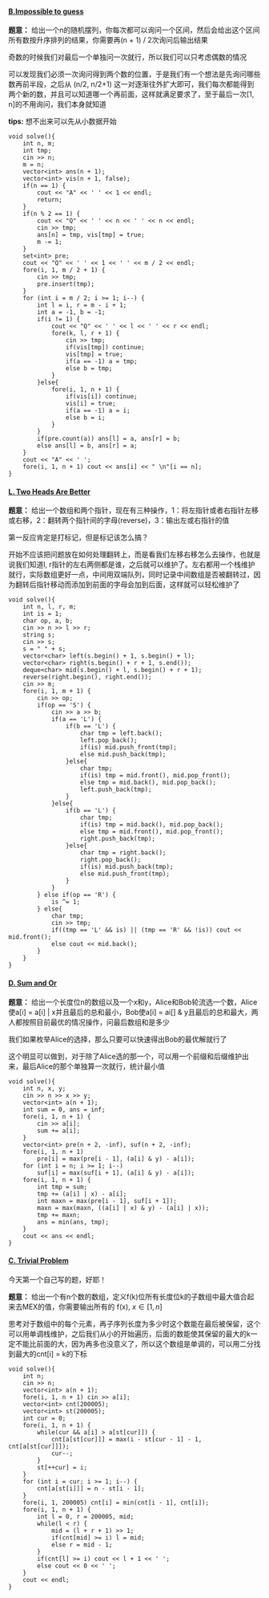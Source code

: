 #### [B.Impossible to guess](https://codeforces.com/gym/100488/problem/B)

**题意：** 给出一个n的随机摆列，你每次都可以询问一个区间，然后会给出这个区间所有数按升序排列的结果，你需要再(n + 1) / 2次询问后输出结果

奇数的时候我们对最后一个单独问一次就行，所以我们可以只考虑偶数的情况

可以发现我们必须一次询问得到两个数的位置，于是我们有一个想法是先询问哪些数再前半段，之后从 (n/2, n/2+1) 这一对逐渐往外扩大即可，我们每次都能得到两个新的数，并且可以知道哪一个再前面，这样就满足要求了，至于最后一次[1, n]的不用询问，我们本身就知道

**tips:** 想不出来可以先从小数据开始

```cpp[]
void solve(){
    int n, m;
    int tmp;
    cin >> n;
    m = n;
    vector<int> ans(n + 1);
    vector<int> vis(n + 1, false);
    if(n == 1) {
        cout << "A" << ' ' << 1 << endl;
        return;
    }
    if(n % 2 == 1) {
        cout << "Q" << ' ' << n << ' ' << n << endl;
        cin >> tmp;
        ans[n] = tmp, vis[tmp] = true;
        m -= 1;
    }
    set<int> pre;
    cout << "Q" << ' ' << 1 << ' ' << m / 2 << endl;
    fore(i, 1, m / 2 + 1) {
        cin >> tmp;
        pre.insert(tmp);
    }
    for (int i = m / 2; i >= 1; i--) {
        int l = i, r = m - i + 1;
        int a = -1, b = -1;
        if(i != 1) {
            cout << "Q" << ' ' << l << ' ' << r << endl;
            fore(k, l, r + 1) {
                cin >> tmp;
                if(vis[tmp]) continue;
                vis[tmp] = true;
                if(a == -1) a = tmp;
                else b = tmp;
            }
        }else{
            fore(i, 1, n + 1) {
                if(vis[i]) continue;
                vis[i] = true;
                if(a == -1) a = i;
                else b = i;
            }
        }
        if(pre.count(a)) ans[l] = a, ans[r] = b;
        else ans[l] = b, ans[r] = a;
    }
    cout << "A" << ' ';
    fore(i, 1, n + 1) cout << ans[i] << " \n"[i == n];
}
```

#### [L. Two Heads Are Better](https://codeforces.com/gym/100488/problem/L)

**题意：** 给出一个数组和两个指针，现在有三种操作，1：将左指针或者右指针左移或右移，2：翻转两个指针间的字母(reverse)，3：输出左或右指针的值

第一反应肯定是打标记，但是标记该怎么搞？

开始不应该把问题放在如何处理翻转上，而是看我们左移右移怎么去操作，也就是说我们知道l, r指针的左右两侧都是谁，之后就可以维护了。左右都用一个栈维护就行，实际数组更好一点，中间用双端队列，同时记录中间数组是否被翻转过，因为翻转后指针移动而添加到前面的字母会加到后面，这样就可以轻松维护了

```cpp[]
void solve(){
    int n, l, r, m;
    int is = 1;
    char op, a, b;
    cin >> n >> l >> r;
    string s;
    cin >> s;
    s = " " + s;
    vector<char> left(s.begin() + 1, s.begin() + l);
    vector<char> right(s.begin() + r + 1, s.end());
    deque<char> mid(s.begin() + l, s.begin() + r + 1); 
    reverse(right.begin(), right.end());
    cin >> m;
    fore(i, 1, m + 1) {
        cin >> op;
        if(op == 'S') {
            cin >> a >> b;
            if(a == 'L') {
                if(b == 'L') {
                    char tmp = left.back();
                    left.pop_back();
                    if(is) mid.push_front(tmp);
                    else mid.push_back(tmp);
                }else{
                    char tmp;
                    if(is) tmp = mid.front(), mid.pop_front();
                    else tmp = mid.back(), mid.pop_back();
                    left.push_back(tmp);
                }
            }else{
                if(b == 'L') {
                    char tmp;
                    if(is) tmp = mid.back(), mid.pop_back();
                    else tmp = mid.front(), mid.pop_front();
                    right.push_back(tmp);
                }else{
                    char tmp = right.back();
                    right.pop_back();
                    if(is) mid.push_back(tmp);
                    else mid.push_front(tmp);
                }
            }
        } else if(op == 'R') {
            is ^= 1;
        } else{
            char tmp;
            cin >> tmp;
            if((tmp == 'L' && is) || (tmp == 'R' && !is)) cout << mid.front();
            else cout << mid.back();
        }
    }
}
```

#### [D. Sum and Or](https://codeforces.com/gym/106042/problem/D)

**题意：** 给出一个长度位n的数组以及一个x和y，Alice和Bob轮流选一个数，Alice使a[i] = a[i] | x并且最后的总和最小，Bob使a[i] = ai[] & y且最后的总和最大，两人都按照目前最优的情况操作，问最后数组和是多少

我们如果枚举Alice的选择，那么只要可以快速得出Bob的最优解就行了

这个明显可以做到，对于除了Alice选的那一个，可以用一个前缀和后缀维护出来，最后Alice的那个单独算一次就行，统计最小值

```cpp[]
void solve(){
    int n, x, y;
    cin >> n >> x >> y;
    vector<int> a(n + 1);
    int sum = 0, ans = inf;
    fore(i, 1, n + 1) {
        cin >> a[i];
        sum += a[i];
    }
    vector<int> pre(n + 2, -inf), suf(n + 2, -inf);
    fore(i, 1, n + 1) 
        pre[i] = max(pre[i - 1], (a[i] & y) - a[i]);
    for (int i = n; i >= 1; i--)
        suf[i] = max(suf[i + 1], (a[i] & y) - a[i]);
    fore(i, 1, n + 1) {
        int tmp = sum;
        tmp += (a[i] | x) - a[i];
        int maxn = max(pre[i - 1], suf[i + 1]);
        maxn = max(maxn, ((a[i] | x) & y) - (a[i] | x));
        tmp += maxn;
        ans = min(ans, tmp);
    }
    cout << ans << endl;
}
```

#### [C. Trivial Problem](https://codeforces.com/gym/106043/problem/C)

今天第一个自己写的题，好耶！

**题意：** 给出一个有n个数的数组，定义f(k)位所有长度位k的子数组中最大值合起来去MEX的值，你需要输出所有的 f(x), $x \in [1, n]$ 

思考对于数组中的每个元素，再子序列长度为多少时这个数能在最后被保留，这个可以用单调栈维护，之后我们从小的开始遍历，后面的数能使其保留的最大的k一定不能比前面的大，因为再多也没意义了，所以这个数组是单调的，可以用二分找到最大的cnt[i] = k的下标

```cpp[]
void solve(){
    int n;
    cin >> n;
    vector<int> a(n + 1);
    fore(i, 1, n + 1) cin >> a[i];
    vector<int> cnt(200005);
    vector<int> st(200005);
    int cur = 0;
    fore(i, 1, n + 1) {
        while(cur && a[i] > a[st[cur]]) {
            cnt[a[st[cur]]] = max(i - st[cur - 1] - 1, cnt[a[st[cur]]]);
            cur--;
        }
        st[++cur] = i;
    }
    for (int i = cur; i >= 1; i--) {
        cnt[a[st[i]]] = n - st[i - 1];
    }
    fore(i, 1, 200005) cnt[i] = min(cnt[i - 1], cnt[i]);
    fore(i, 1, n + 1) {
        int l = 0, r = 200005, mid;
        while(l < r) {
            mid = (l + r + 1) >> 1;
            if(cnt[mid] >= i) l = mid;
            else r = mid - 1;
        }
        if(cnt[l] >= i) cout << l + 1 << ' ';
        else cout << 0 << ' ';
    }
    cout << endl;
}
```

